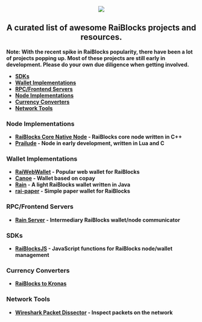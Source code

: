 <p align="center">
  <img src="https://i.imgur.com/CMUz7Ni.png"><b />
  <h2 align="center">A curated list of awesome RaiBlocks projects and resources.</h2>
  <p> Note: With the recent spike in RaiBlocks popularity, there have been a lot of projects popping up. Most of these projects are still early in development. <b>Please do your own due diligence when getting involved.</b></p>
</p>

* [SDKs](#SDKs)
* [Wallet Implementations](#WalletImplementations)
* [RPC/Frontend Servers](#RPCServers)
* [Node Implementations](#NodeImplementations)
* [Currency Converters](#RaiBlocksCurrencyConverters)
* [Network Tools](#NetworkTools)

### Node Implementations
<a name="NodeImplementations"></a>
* [RaiBlocks Core Native Node](https://github.com/clemahieu/raiblocks) - RaiBlocks core node written in C++
* [Prailude](https://github.com/slact/prailude) - Node in early development, written in Lua and C

### Wallet Implementations
<a name="WalletImplementations"></a>
* [RaiWebWallet](https://github.com/jaimehgb/RaiWebWallet) - Popular web wallet for RaiBlocks
* [Canoe](https://getcanoe.io/) - Wallet based on copay
* [Rain](https://github.com/thehen101/Rain) - A light RaiBlocks wallet written in Java
* [rai-paper](https://github.com/Blootoon/rai-paper) - Simple paper wallet for RaiBlocks

### RPC/Frontend Servers
<a name="RPCServers"></a>
* [Rain Server](https://github.com/thehen101/RainServer) - Intermediary RaiBlocks wallet/node communicator


### SDKs
<a name="SDKs"></a>
* [RaiBlocksJS](https://github.com/jaimehgb/RaiBlocksJS) - JavaScript functions for RaiBlocks node/wallet management

### Currency Converters
<a name="RaiBlocksCurrencyConverters"></a>
* [RaiBlocks to Kronas](http://raiw.krampe.se/value.html?currency=raiblocks&to=sek&value=123)

### Network Tools
<a name="NetworkTools"></a>
* [Wireshark Packet Dissector](https://gist.github.com/slact/63571aad31d8f445ac045391a7857ef5) - Inspect packets on the network

